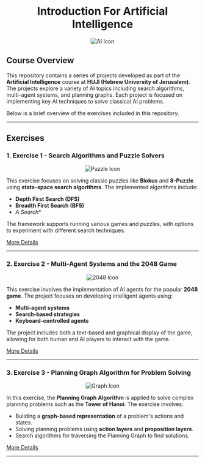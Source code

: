 
<h1 align="center">Introduction For Artificial Intelligence</h1>

<p align="center">
  <img src="https://img.icons8.com/color/96/000000/artificial-intelligence.png" alt="AI Icon"/>
</p>

## Course Overview

This repository contains a series of projects developed as part of the **Artificial Intelligence** course at **HUJI (Hebrew University of Jerusalem)**. The projects explore a variety of AI topics including search algorithms, multi-agent systems, and planning graphs. Each project is focused on implementing key AI techniques to solve classical AI problems.

Below is a brief overview of the exercises included in this repository.

---

## Exercises

### 1. Exercise 1 - **Search Algorithms and Puzzle Solvers**

<p align="center">
  <img src="https://img.icons8.com/color/48/000000/puzzle.png" alt="Puzzle Icon"/>
</p>

This exercise focuses on solving classic puzzles like **Blokus** and **8-Puzzle** using **state-space search algorithms**. The implemented algorithms include:

- **Depth First Search (DFS)**
- **Breadth First Search (BFS)**
- **A* Search**

The framework supports running various games and puzzles, with options to experiment with different search techniques.

[More Details](https://github.com/ofekavidan/Introduction-to-Artificial-Intelligence/tree/main/Exercise%201)

---

### 2. Exercise 2 - **Multi-Agent Systems and the 2048 Game**

<p align="center">
  <img src="https://img.icons8.com/color/48/000000/2048.png" alt="2048 Icon"/>
</p>

This exercise involves the implementation of AI agents for the popular **2048 game**. The project focuses on developing intelligent agents using:

- **Multi-agent systems**
- **Search-based strategies**
- **Keyboard-controlled agents**

The project includes both a text-based and graphical display of the game, allowing for both human and AI players to interact with the game.

[More Details](https://github.com/ofekavidan/Introduction-to-Artificial-Intelligence/tree/main/Exercise%2022)

---

### 3. Exercise 3 - **Planning Graph Algorithm for Problem Solving**

<p align="center">
  <img src="https://img.icons8.com/color/48/000000/graph.png" alt="Graph Icon"/>
</p>

In this exercise, the **Planning Graph Algorithm** is applied to solve complex planning problems such as the **Tower of Hanoi**. The exercise involves:

- Building a **graph-based representation** of a problem's actions and states.
- Solving planning problems using **action layers** and **proposition layers**.
- Search algorithms for traversing the Planning Graph to find solutions.

[More Details](https://github.com/ofekavidan/Introduction-to-Artificial-Intelligence/tree/main/Exercise%204)

---

